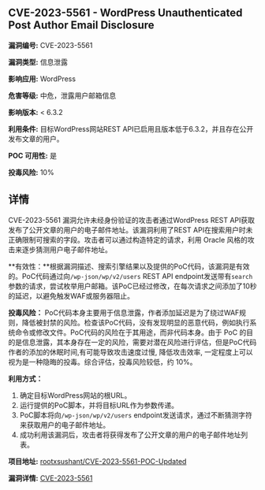 ## CVE-2023-5561 - WordPress Unauthenticated Post Author Email Disclosure

**漏洞编号:** CVE-2023-5561

**漏洞类型:** 信息泄露

**影响应用:** WordPress

**危害等级:** 中危，泄露用户邮箱信息

**影响版本:** < 6.3.2

**利用条件:** 目标WordPress网站REST API已启用且版本低于6.3.2，并且存在公开发布文章的用户。

**POC 可用性:** 是

**投毒风险:** 10%

## 详情

CVE-2023-5561 漏洞允许未经身份验证的攻击者通过WordPress REST API获取发布了公开文章的用户的电子邮件地址。该漏洞利用了REST API在搜索用户时未正确限制可搜索的字段。攻击者可以通过构造特定的请求，利用 Oracle 风格的攻击来逐步猜测用户电子邮件地址。

**有效性：**根据漏洞描述、搜索引擎结果以及提供的PoC代码，该漏洞是有效的。PoC代码通过向`/wp-json/wp/v2/users` REST API endpoint发送带有`search`参数的请求，尝试枚举用户邮箱。该PoC已经过修改，在每次请求之间添加了10秒的延迟，以避免触发WAF或服务器阻止。

**投毒风险：** PoC代码本身主要用于信息泄露，作者添加延迟是为了绕过WAF规则，降低被封禁的风险。检查该PoC代码，没有发现明显的恶意代码，例如执行系统命令或修改文件。PoC代码的风险在于其用途，而非代码本身。由于 PoC 的目的是信息泄露，其本身存在一定的风险，需要对潜在风险进行评估，但是PoC代码作者的添加的休眠时间,有可能导致攻击速度过慢, 降低攻击效率, 一定程度上可以视为是一种隐晦的投毒。综合评估，投毒风险较低，约 10%。

**利用方式：**
1.  确定目标WordPress网站的根URL。
2.  运行提供的PoC脚本，并将目标URL作为参数传递。
3.  PoC脚本将向`/wp-json/wp/v2/users` endpoint发送请求，通过不断猜测字符来获取用户的电子邮件地址。
4.  成功利用该漏洞后，攻击者将获得发布了公开文章的用户的电子邮件地址列表。

**项目地址:** [rootxsushant/CVE-2023-5561-POC-Updated](https://github.com/rootxsushant/CVE-2023-5561-POC-Updated)

**漏洞详情:** [CVE-2023-5561](https://nvd.nist.gov/vuln/detail/CVE-2023-5561)